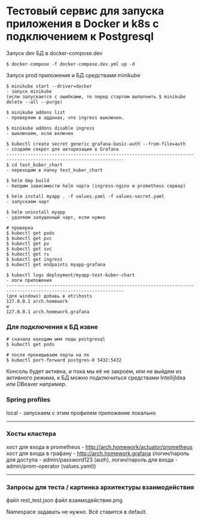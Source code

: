 # Тестовый сервис для запуска приложения в Docker и k8s с подключением к Postgresql

Запуск dev БД в docker-compose.dev
```
$ docker-compose -f docker-compose.dev.yml up -d
```
Запуск prod приложения и БД средствами minikube
```
$ minikube start --driver=docker
- запуск minikube 
(если запускается с ошибками, то перед стартом выполнить $ minikube delete --all --purge)

$ minikube addons list
- проверяем в аддонах, что ingress выключен.

$ minikube addons disable ingress
- выключаем, если включен

$ kubectl create secret generic grafana-basic-auth --from-file=auth
- создаём секрет для авторизации в Grafana 
------------------------------------------------------------------------------------------------------------------
$ cd test_kuber_chart
- переходим в папку test_kuber_chart

$ helm dep build
- билдим зависимости helm чарта (ingress-nginx и prometheus сервер)

$ helm install myapp . -f values.yaml -f values-secret.yaml
- запускаем чарт

$ helm uninstall myapp
- удаляем запущенный чарт, если нужно

# проверка
$ kubectl get pods
$ kubectl get pvc
$ kubectl get pv
$ kubectl get svc
$ kubectl get rs
$ kubectl get ingress
$ kubectl get endpoints myapp-grafana

$ kubectl logs deployment/myapp-test-kuber-chart
- логи приложения
------------------------------------------------------------------------------------------------------------------
(для windows) добавь в etc\hosts
127.0.0.1 arch.homework
и
127.0.0.1 arch.homework.grafana
```
### Для подключения к БД извне
```
# сначала находим имя поды postgresql
$ kubectl get pods  

# после прокидываем порты на пк
$ kubectl port-forward postgres-0 5432:5432
```
Консоль будет активна, и пока мы её не закроем, или не выйдем из активного режима,
к БД можно подключиться средствами IntellijIdea или DBeaver например.

### Spring profiles
local - запускаем с этим профилем приложение локально

------------------------------------------------------------------------------------------------------------------

### Хосты кластера

хост для входа в prometheus    - http://arch.homework/actuator/prometheus
хост для входа в графану    - http://arch.homework.grafana
(логин/пароль для доступа - admin/password123 (auth), логин/пароль для входа - admin/prom-operator (values.yaml))

------------------------------------------------------------------------------------------------------------------

### Запросы для теста / картинка архитектуры взаимодействия

файл rest_test.json 
файл взаимодействие.png

Namespace задавать не нужно. Всё ставится в default.